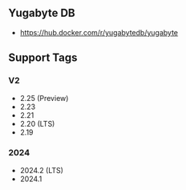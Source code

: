 ## Yugabyte DB

- https://hub.docker.com/r/yugabytedb/yugabyte

## Support Tags

### V2
- 2.25 (Preview)
- 2.23
- 2.21
- 2.20 (LTS)
- 2.19

### 2024
- 2024.2 (LTS)
- 2024.1